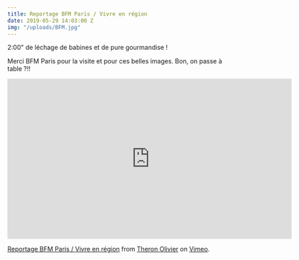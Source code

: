 ```yaml
---
title: Reportage BFM Paris / Vivre en région
date: 2019-05-29 14:03:00 Z
img: "/uploads/BFM.jpg"
---
```


2:00" de léchage de babines et de pure gourmandise !

Merci BFM Paris pour la visite et pour ces belles images.
Bon, on passe à table ?!!

<iframe src="https://player.vimeo.com/video/339111445" width="640" height="360" frameborder="0" allow="autoplay; fullscreen" allowfullscreen></iframe>
<p><a href="https://vimeo.com/339111445">Reportage BFM Paris / Vivre en r&eacute;gion</a> from <a href="https://vimeo.com/user99088326">Theron Olivier</a> on <a href="https://vimeo.com">Vimeo</a>.</p>
